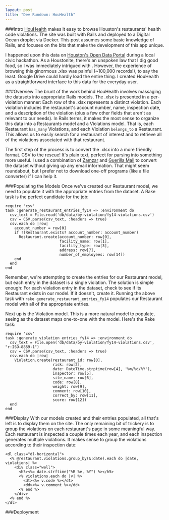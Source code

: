 ```yaml
---
layout: post
title: "Dev Rundown: HouHealth"
---
```

###Intro
[HouHealth](http://houhealth.com) makes it easy to browse Houston's restaurants' health code violations. The site was built with Rails and deployed to a Digital Ocean droplet via Docker. This post assumes some basic knowledge of Rails, and focuses on the bits that make the development of this app unique.

I happened upon this data on [Houston's Open Data Portal](http://data.ohouston.org) during a local civic hackathon. As a Houstonite, there's an unspoken law that I dig good food, so I was immediately intrigued with . However, the experience of browsing this ginormous .xlsx was painful (~100,000 records!), to say the least. Google Drive could hardly load the entire thing. I created HouHealth as a straightforward interface to this data for the everyday user.

###Overview
The brunt of the work behind HouHealth involves massaging the datasets into appropriate Rails models. The .xlsx is presented in a per-violation manner: Each row of the .xlsx represents a distinct violation. Each violation includes the restaurant's account number, name, inspection date, and a description of the violation (plus a few other fields that aren't as relevant to our needs). In Rails terms, it makes the most sense to organize this data into a Restaurants model and a Violations model. That is, each Restaurant `has_many` Violations, and each Violation `belongs_to` a Restaurant. This allows us to easily search for a restaurant of interest and to retrieve all of the violations associated with that restaurant.

The first step of the process is to convert the .xlsx into a more friendly format. CSV to the rescue! It's plain text, perfect for parsing into something more useful. I used a combination of [Zamzar](http://www.zamzar.com/convert/xlsx-to-csv/) and [Guerilla Mail](http://guerillamail.com) to convert the dataset without giving up any email information. That might seem roundabout, but I prefer not to download one-off programs (like a file converter) if I can help it.

###Populating the Models
Once we've created our Restaurant model, we need to populate it with the appropriate entries from the dataset. A Rake task is the perfect candidate for the job:

    require 'csv'
    task :generate_restaurant_entries_fy14 => :environment do
      csv_text = File.read('db/data/by-violation/fy14-violations.csv')
      csv = CSV.parse(csv_text, :headers => true)
      csv.each do |row|
        account_number = row[0]
        if !(Restaurant.exists? account_number: account_number)
          Restaurant.create(account_number: row[0],
                            facility_name: row[1],
                            facility_type: row[3],
                            address: row[7],
                            number_of_employees: row[14])
        end
      end
    end

Remember, we're attempting to create the entries for our Restaurant model, but each entry in the dataset is a single violation. The solution is simple enough: For each violation entry in the dataset, check to see if its Restaurant exists in our model. If it doesn't, create it. Running the above task with `rake generate_restaurant_entries_fy14` populates our Restaurant model with all of the appropriate entries.

Next up is the Violation model. This is a more natural model to populate, seeing as the dataset maps one-to-one with the model. Here's the Rake task:

    require 'csv'
    task :generate_violation_entries_fy14 => :environment do
      csv_text = File.open('db/data/by-violation/fy14-violations.csv', "r:ISO-8859-1")
      csv = CSV.parse(csv_text, :headers => true)
      csv.each do |row|
        Violation.create(restaurant_id: row[0],
                         risk: row[2],
                         date: DateTime.strptime(row[4], '%m/%d/%Y'),
                         inspector: row[5],
                         site_name: row[6],
                         code: row[8],
                         weight: row[9],
                         comment: row[10],
                         correct_by: row[11],
                         score: row[12])
      end
    end

###Display
With our models created and their entries populated, all that's left is to display them on the site. The only remaining bit of trickery is to group the violations on each restaurant's page in some meaningful way. Each restaurant is inspected a couple times each year, and each inspection generates multiple violations. It makes sense to group the violations according to their inspection date:

    <dl class="dl-horizontal">
      <% @restaurant.violations.group_by(&:date).each do |date, violations| %>
        <div class="well">
          <h5><%= date.strftime("%B %e, %Y") %></h5>
          <% violations.each do |v| %>
            <dt><%= v.code %></dt>
            <dd><%= v.comment %></dd>
          <% end %>
        </div>
      <% end %>
    </dl>

###Deployment
